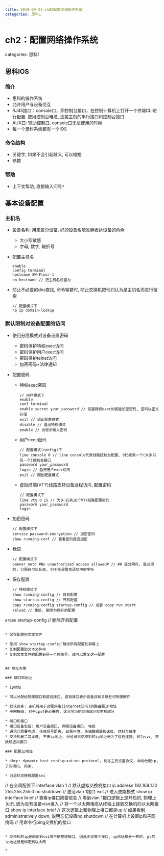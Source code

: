 ```yaml
---
title: 2019-09-21-ch02配置网络操作系统
categories: 思科1
---
```

# ch2：配置网络操作系统
categories: 思科1
## 思科IOS

### 简介

* 思科的操作系统
* 允许用户与设备交互
* RJ45接口：console口，即控制台接口，在控制计算机上打开一个终端CLI进行配置. 使用控制台电缆, 连接主机的串行接口和控制台接口. 
* AUX口: 辅助控制口, console口无法使用的时候
* 每一个思科系统都有一个IOS

### 命令结构

* 关键字, 如果不会引起歧义, 可以缩短
* 参数

### 帮助

* 上下文帮助, 直接输入问号`?`

## 基本设备配置

### 主机名

* 设备名称: 用来区分设备, 好的设备名能准确表达设备的角色
  * 大小写敏感
  * 字母, 数字, 破折号

* 配置主机名

  ```
  enable
  config terminal
  hostname SW-Floor-1
  no hostname // 把主机名设置为
  ```

* 防止不必要的dns查找, 命令输错时, 防止交换机把他们认为是主机名而进行搜索

  ```
  // 配置模式下
  no ip domain-lookup
  ```

### 默认限制对设备配置的访问

* 使用分层模式对设备设置密码

  * 密码保护特权exec访问
  * 密码保护用户exec访问
  * 密码保护telnet访问
  * 加密密码+法律通知

* 配置密码

  * 特权exec密码

    ```shell
    // 用户模式下
    enable
    conf terminal
    enable secret your_password // 设置特权exec的使能加密密码, 密码以密文存储
    exit // 退出配置模式
    disable // 退出特权模式
    enable // 会提示输入密码
    ```

  * 用户exec密码

    ```
    // 配置模式(config)下
    line console 0 // line console代表线路控制台配置, 0代表第一个(大多只有一个)控制台接口
    password your_password
    login // 启用用户exec访问
    exit // 回到配置模式
    ```

  * 虚拟终端(VTY)线路支持设备远程访问, 配置密码

    ```
    // 配置模式下
    line vty 0 15 // 为0-15共16个VTY线路配置密码
    password your_password 
    login
    ```

* 加密密码

  ```
  // 配置模式下
  service password-encryption // 加密密码
  show running-conf // 查看密码是否加密
  ```

* 标语

  ```
  // 配置模式下
  banner motd #No unauthorized access allowed# // ## 是分隔符, 是必须的, 分隔符可以任意, 但不能是警告语句中的字符
  ```

* 保存配置

  ```
  // 特权模式下
  show running-config // 目前配置
  show startup-config // 开机配置
  copy running-config startup-config // 或者 copy run start
  reload // 重启, 删除为保存的配置
erase startup-config // 删除开机配置
  ```

* 保存配置到文本文件

  * 使用`show startup-config`输出所有配置到屏幕上
  * 复制配置到文本文件中
  * 复制文本文件的配置到另一个终端里, 就可以重复这一配置


## 地址方案

### 端口和地址

* ip地址

  * 可以分配给物理端口和虚拟接口, 虚拟接口表示设备没有关联任何物理硬件

  * 默认网关: 主机将用于远程网络(internet访问)的路由器IP地址
  * 子网掩码: 对于ipv4是必要的, 区分地址的网络部分和主机部分

* 端口和接口
  * 接口设备包括: 用户设备接口, 网络设备接口, 电缆
  * 通信介质要考虑: 传输信号距离, 部署环境, 传输数据量和速度, 材料与成本
  * 交换机是二层设备, 不要ip地址, 分给思科交换机的ip地址是为了远程连接, 称为svi, 交换机虚拟接口. 

### 配置ip地址

* dhcp: dynamic host configuration protocol, 动态主机设置协议, 自动分配ip, 子网掩码, 网关.

* 为思科交换机配置svi

  ```
  // 在全局配置下
  interface vlan 1 // 默认虚拟交换机接口
  ip address 192.168.1.10 255.255.255.0
  no shutdown // 激活vlan 1接口
  exit // 进入使能模式
  show ip interface brief // 查看ip接口简要信息
  // 看到vlan 1接口逻辑上是开启的, 物理上关闭, 因为没有设备vlan接入
  // 将一个以太网电缆从终端上接到交换机的以太网接口
  show ip interface brief // 这次逻辑上和物理上接口都是up
  // 如果看到administratively down, 说明忘记设置no shutdown
  // 在计算机上设置ip和子网掩码
  // 用命令行ping交换机的接口
  ```

* 交换机的ip是绑定到svi而不是物理接口, 因此无论哪个接口, ip地址都是一样的. pc的ip地址就是绑定到以太网

* 